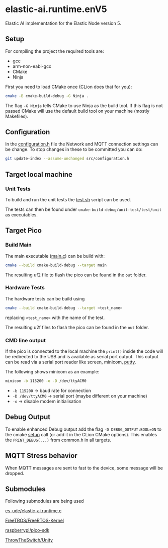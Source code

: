 # elastic-ai.runtime.enV5

Elastic AI implementation for the Elastic Node version 5.

## Setup

For compiling the project the required tools are:

* gcc
* arm-non-eabi-gcc
* CMake
* Ninja

First you need to load CMake once (CLion does that for you):

```bash
cmake -B cmake-build-debug -G Ninja .
```

The flag `-G Ninja` tells CMake to use Ninja as the build tool.
If this flag is not passed CMake will use the default build tool on your machine (mostly Makefiles).

## Configuration

In the [configuration.h](src/configuration.h) file the Network and MQTT connection settings can be change. To stop
changes in these to be committed you can do:

```bash
git update-index --assume-unchanged src/configuration.h
```

## Target local machine

### Unit Tests

To build and run the unit tests the [test.sh](test.sh) script can be used.

The tests can then be found under `cmake-build-debug/unit-test/test/unit` as executables.

## Target Pico

### Build Main

The main executable ([main.c](src/main.c)) can be build with:

```bash
cmake --build cmake-build-debug --target main
```

The resulting uf2 file to flash the pico can be found in the `out` folder.

### Hardware Tests

The hardware tests can be build using

```bash
cmake --build cmake-build-debug --target <test_name>
```

replacing `<test_name>` with the name of the test.

The resulting u2f files to flash the pico can be found in the `out` folder.

### CMD line output

If the pico is connected to the local machine the `print()` inside the code will be redirected to the USB and is
available as serial port output.
This output can be read via a serial port reader like screen,
minicom, [putty](https://www.chiark.greenend.org.uk/~sgtatham/putty/latest.html).

The following shows minicom as an example:

```bash
minicom -b 115200 -o -D /dev/ttyACM0
```

* `-b 115200` -> baud rate for connection
* `-D /dev/ttyACM0` -> serial port (maybe different on your machine)
* `-o` -> disable modem initialisation

## Debug Output

To enable enhanced Debug output add the flag `-D DEBUG_OUTPUT:BOOL=ON` to the cmake [setup](README.md#Setup) call (or
add it in the CLion CMake options).
This enables the `PRINT_DEBUG(...)` from common.h in all targets.

## MQTT Stress behavior

When MQTT messages are sent to fast to the device, some message will be dropped.

## Submodules

Following submodules are being used

[es-ude/elastic-ai.runtime.c](https://github.com/es-ude/elastic-ai.runtime.c)

[FreeTROS/FreeRTOS-Kernel](https://github.com/FreeRTOS/FreeRTOS-Kernel)

[raspberrypi/pico-sdk](https://github.com/raspberrypi/pico-sdk)

[ThrowTheSwitch/Unity](https://github.com/ThrowTheSwitch/Unity)
